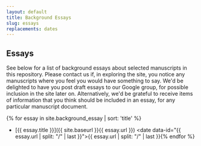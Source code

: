 ```yaml
---
layout: default
title: Background Essays
slug: essays
replacements: dates
---
```


## Essays

See below for a list of background essays about selected manuscripts in this repository. Please contact us if, in exploring the site, you notice any manuscripts where you feel you would have something to say. We'd be delighted to have you post draft essays to our Google group, for possible inclusion in the site later on. Alternatively, we'd be grateful to receive items of information that you think should be included in an essay, for any particular manuscript document.

<listing></listing>
{% for essay in site.background_essay | sort: 'title' %}
- [{{ essay.title }}]({{ site.baseurl }}{{ essay.url }}) <date data-id="{{ essay.url | split: "/" | last }}">{{ essay.url | split: "/" | last }}</date>{% endfor %}

